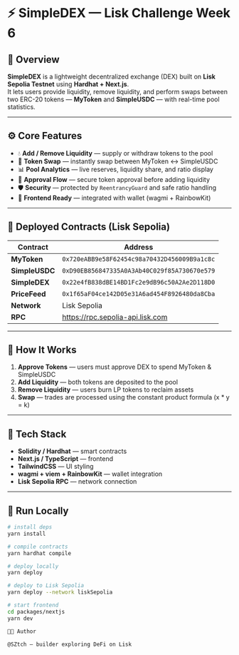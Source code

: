 # ⚡ SimpleDEX — Lisk Challenge Week 6

## 📘 Overview
**SimpleDEX** is a lightweight decentralized exchange (DEX) built on **Lisk Sepolia Testnet** using **Hardhat + Next.js**.  
It lets users provide liquidity, remove liquidity, and perform swaps between two ERC-20 tokens — **MyToken** and **SimpleUSDC** — with real-time pool statistics.

---

## ⚙️ Core Features
- 💧 **Add / Remove Liquidity** — supply or withdraw tokens to the pool  
- 🔁 **Token Swap** — instantly swap between MyToken ↔ SimpleUSDC  
- 📊 **Pool Analytics** — live reserves, liquidity share, and ratio display  
- 🔐 **Approval Flow** — secure token approval before adding liquidity  
- 🛡️ **Security** — protected by `ReentrancyGuard` and safe ratio handling  
- 🧩 **Frontend Ready** — integrated with wallet (wagmi + RainbowKit)

---

## 📄 Deployed Contracts (Lisk Sepolia)

| Contract | Address |
|-----------|-----------|
| **MyToken** | `0x720eABB9e58F62454c98a70432D456009B9a1c8c` |
| **SimpleUSDC** | `0xD90EB856847335A0A3Ab40C029f85A730670e579` |
| **SimpleDEX** | `0x22e4fB838dBE14BD1Fc2e9dB96c50A2Ae2D118D0` |
| **PriceFeed** | `0x1f65aF04ce142D05e31A6ad454F8926480da8Cba` |
| **Network** | Lisk Sepolia |
| **RPC** | https://rpc.sepolia-api.lisk.com |

---

## 🧭 How It Works
1. **Approve Tokens** — users must approve DEX to spend MyToken & SimpleUSDC  
2. **Add Liquidity** — both tokens are deposited to the pool  
3. **Remove Liquidity** — users burn LP tokens to reclaim assets  
4. **Swap** — trades are processed using the constant product formula (x * y = k)

---

## 🧰 Tech Stack
- **Solidity / Hardhat** — smart contracts  
- **Next.js / TypeScript** — frontend  
- **TailwindCSS** — UI styling  
- **wagmi + viem + RainbowKit** — wallet integration  
- **Lisk Sepolia RPC** — network connection  

---

## 🚀 Run Locally

```bash
# install deps
yarn install

# compile contracts
yarn hardhat compile

# deploy locally
yarn deploy

# deploy to Lisk Sepolia
yarn deploy --network liskSepolia

# start frontend
cd packages/nextjs
yarn dev

🧑‍💻 Author

@SZtch — builder exploring DeFi on Lisk
